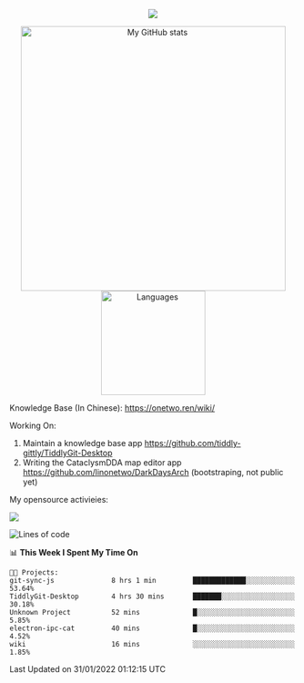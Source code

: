 <a href="https://github.com/linonetwo">
    <p align="center">
        <img src="https://github-profile-trophy.vercel.app/?username=linonetwo&column=7&theme=onedark"/>
    </p>
</a>
<a align="center" href="https://github.com/linonetwo">
  <p align="center">
    <img src="https://github-readme-stats.vercel.app/api?username=linonetwo&show_icons=true&count_private=true" alt="My GitHub stats" width="465"/>
    <img src="https://github-readme-stats.vercel.app/api/top-langs/?username=linonetwo&layout=compact&langs_count=10" alt="Languages" height="183">
  </p>
</a>

Knowledge Base (In Chinese): https://onetwo.ren/wiki/

Working On: 

1. Maintain a knowledge base app https://github.com/tiddly-gittly/TiddlyGit-Desktop
1. Writing the CataclysmDDA map editor app https://github.com/linonetwo/DarkDaysArch (bootstraping, not public yet)

My opensource activieies:

![](https://visitor-badge.glitch.me/badge?page_id=linonetwo.linonetwo)

<!--START_SECTION:waka-->
![Lines of code](https://img.shields.io/badge/From%20Hello%20World%20I%27ve%20Written-2%20Million%20lines%20of%20code-blue)

📊 **This Week I Spent My Time On** 

```text
🐱‍💻 Projects: 
git-sync-js              8 hrs 1 min         █████████████░░░░░░░░░░░░   53.64% 
TiddlyGit-Desktop        4 hrs 30 mins       ███████░░░░░░░░░░░░░░░░░░   30.18% 
Unknown Project          52 mins             █░░░░░░░░░░░░░░░░░░░░░░░░   5.85% 
electron-ipc-cat         40 mins             █░░░░░░░░░░░░░░░░░░░░░░░░   4.52% 
wiki                     16 mins             ░░░░░░░░░░░░░░░░░░░░░░░░░   1.85%

```


 Last Updated on 31/01/2022 01:12:15 UTC
<!--END_SECTION:waka-->
